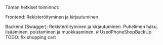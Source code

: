 Tämän hetkiset toiminnot:

Frontend: Rekisteröityminen ja kirjautuminen

Backend (Swagger): Rekisteröityminen ja kirjautuminen. Puhelimen haku, lisääminen, poistaminen ja muokkaaminen.
#   U s e d P h o n e S h o p B a c k U p 
 
 TODO: fix shopping cart

